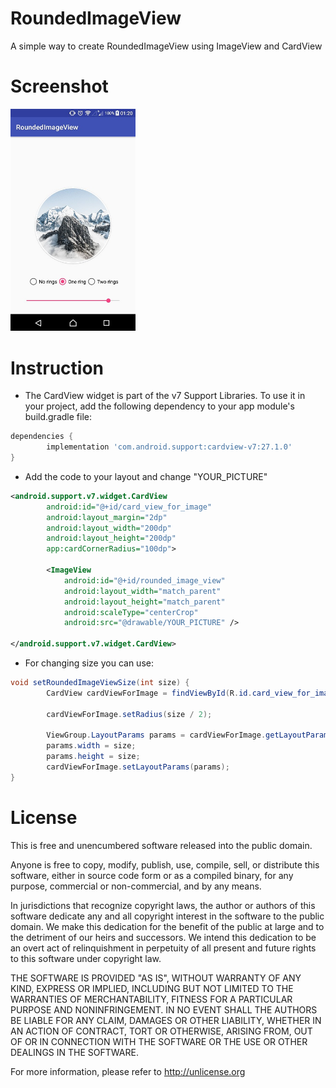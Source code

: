 # RoundedImageView
A simple way to create RoundedImageView using ImageView and CardView

# Screenshot
<p float="left">
  <img src="https://github.com/SergeySharipov/RoundedImageView/blob/master/screenshot_1.jpg" width="200"/>
</p>

# Instruction
- The CardView widget is part of the v7 Support Libraries. 
  To use it in your project, add the following dependency to your app module's build.gradle file:
```gradle
dependencies {
        implementation 'com.android.support:cardview-v7:27.1.0'
}
```
- Add the code to your layout and change "YOUR_PICTURE"
```xml
<android.support.v7.widget.CardView
        android:id="@+id/card_view_for_image"
        android:layout_margin="2dp"
        android:layout_width="200dp"
        android:layout_height="200dp"
        app:cardCornerRadius="100dp">

        <ImageView
            android:id="@+id/rounded_image_view"
            android:layout_width="match_parent"
            android:layout_height="match_parent"
            android:scaleType="centerCrop"
            android:src="@drawable/YOUR_PICTURE" />

</android.support.v7.widget.CardView>
```
- For changing size you can use:
```java
void setRoundedImageViewSize(int size) {
        CardView cardViewForImage = findViewById(R.id.card_view_for_image);
        
        cardViewForImage.setRadius(size / 2);

        ViewGroup.LayoutParams params = cardViewForImage.getLayoutParams();
        params.width = size;
        params.height = size;
        cardViewForImage.setLayoutParams(params);
}
```
# License 
This is free and unencumbered software released into the public domain.

Anyone is free to copy, modify, publish, use, compile, sell, or
distribute this software, either in source code form or as a compiled
binary, for any purpose, commercial or non-commercial, and by any
means.

In jurisdictions that recognize copyright laws, the author or authors
of this software dedicate any and all copyright interest in the
software to the public domain. We make this dedication for the benefit
of the public at large and to the detriment of our heirs and
successors. We intend this dedication to be an overt act of
relinquishment in perpetuity of all present and future rights to this
software under copyright law.

THE SOFTWARE IS PROVIDED "AS IS", WITHOUT WARRANTY OF ANY KIND,
EXPRESS OR IMPLIED, INCLUDING BUT NOT LIMITED TO THE WARRANTIES OF
MERCHANTABILITY, FITNESS FOR A PARTICULAR PURPOSE AND NONINFRINGEMENT.
IN NO EVENT SHALL THE AUTHORS BE LIABLE FOR ANY CLAIM, DAMAGES OR
OTHER LIABILITY, WHETHER IN AN ACTION OF CONTRACT, TORT OR OTHERWISE,
ARISING FROM, OUT OF OR IN CONNECTION WITH THE SOFTWARE OR THE USE OR
OTHER DEALINGS IN THE SOFTWARE.

For more information, please refer to <http://unlicense.org>
